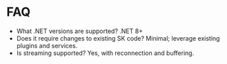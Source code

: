 # FAQ

- What .NET versions are supported? .NET 8+
- Does it require changes to existing SK code? Minimal; leverage existing plugins and services.
- Is streaming supported? Yes, with reconnection and buffering.
